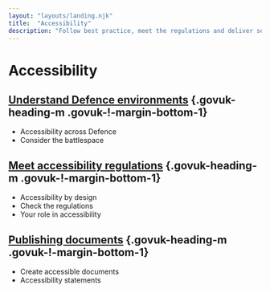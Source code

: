 ```yaml
---
layout: "layouts/landing.njk"
title:  "Accessibility"
description: "Follow best practice, meet the regulations and deliver services that can be used by anyone in Defence."
---
```


# Accessibility

## [Understand Defence environments](/accessibility/understand-defence-environments/) {.govuk-heading-m .govuk-!-margin-bottom-1}

- Accessibility across Defence
- Consider the battlespace

## [Meet accessibility regulations](/accessibility/meet-accessibility-regulations/) {.govuk-heading-m .govuk-!-margin-bottom-1}

- Accessibility by design
- Check the regulations
- Your role in accessibility

## [Publishing documents](/accessibility/publishing-documents/) {.govuk-heading-m .govuk-!-margin-bottom-1}

- Create accessible documents
- Accessibility statements
